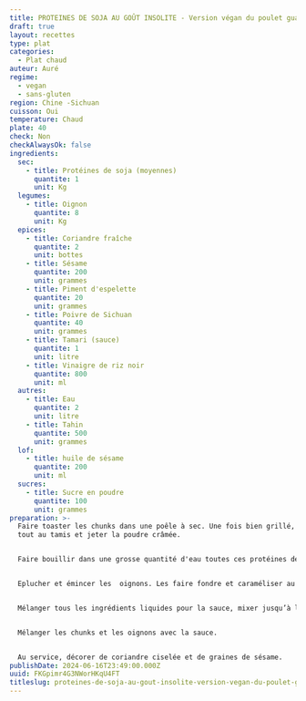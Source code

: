 ```yaml
---
title: PROTEINES DE SOJA AU GOÛT INSOLITE - Version végan du poulet guai wei ji
draft: true
layout: recettes
type: plat
categories:
  - Plat chaud
auteur: Auré
regime:
  - vegan
  - sans-gluten
region: Chine -Sichuan
cuisson: Oui
temperature: Chaud
plate: 40
check: Non
checkAlwaysOk: false
ingredients:
  sec:
    - title: Protéines de soja (moyennes)
      quantite: 1
      unit: Kg
  legumes:
    - title: Oignon
      quantite: 8
      unit: Kg
  epices:
    - title: Coriandre fraîche
      quantite: 2
      unit: bottes
    - title: Sésame
      quantite: 200
      unit: grammes
    - title: Piment d'espelette
      quantite: 20
      unit: grammes
    - title: Poivre de Sichuan
      quantite: 40
      unit: grammes
    - title: Tamari (sauce)
      quantite: 1
      unit: litre
    - title: Vinaigre de riz noir
      quantite: 800
      unit: ml
  autres:
    - title: Eau
      quantite: 2
      unit: litre
    - title: Tahin
      quantite: 500
      unit: grammes
  lof:
    - title: huile de sésame
      quantite: 200
      unit: ml
  sucres:
    - title: Sucre en poudre
      quantite: 100
      unit: grammes
preparation: >-
  Faire toaster les chunks dans une poêle à sec. Une fois bien grillé, passer le
  tout au tamis et jeter la poudre crâmée.


  Faire bouillir dans une grosse quantité d'eau toutes ces protéines de soja.


  Eplucher et émincer les  oignons. Les faire fondre et caraméliser au wok. Saler.


  Mélanger tous les ingrédients liquides pour la sauce, mixer jusqu’à l’incorporation totale de sauce. La consistance doit être celle d’une pâte à crêpe, si ce n’est pas le cas, allonger avec de l’eau. Incorporer à la fin le sucre, les baies de Sichuan moulues et le piment d’Espelette.


  Mélanger les chunks et les oignons avec la sauce.


  Au service, décorer de coriandre ciselée et de graines de sésame.
publishDate: 2024-06-16T23:49:00.000Z
uuid: FKGpimr4G3NWorHKqU4FT
titleslug: proteines-de-soja-au-gout-insolite-version-vegan-du-poulet-guai-wei-ji_FKGpimr4G3NWorHKqU4FT
---
```

